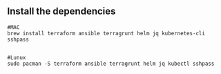 ## Install the dependencies


```
#MAC
brew install terraform ansible terragrunt helm jq kubernetes-cli sshpass


#Lunux
sudo pacman -S terraform ansible terragrunt helm jq kubectl sshpass
```
